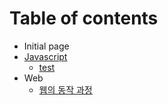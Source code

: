# Table of contents

* Initial page
* [Javascript](javascript/README.md)
  * [test](javascript/test.md)
* Web
  * [웹의 동작 과정](web/web-process.md)

